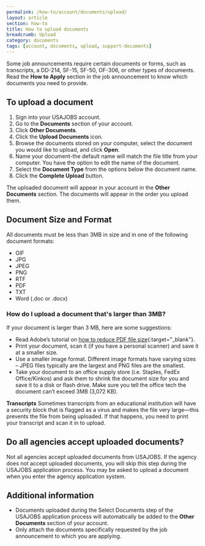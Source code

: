 ```yaml
---
permalink: /how-to/account/documents/upload/
layout: article
section: how-to
title: How to upload documents
breadcrumb: Upload
category: documents
tags: [account, documents, upload, support-documents]
---
```


Some job announcements require certain documents or forms, such as transcripts, a DD-214, SF-15, SF-50, OF-306, or other types of documents. Read the **How to Apply** section in the job announcement to know which documents you need to provide.  

## To upload a document

1.  Sign into your USAJOBS account.
2.	Go to the **Documents** section of your account.
3.	Click **Other Documents**.
4.	Click the **Upload Documents** icon.
5.	Browse the documents stored on your computer, select the document you would like to upload, and click **Open**.
6.	Name your document-the default name will match the file title from your computer. You have the option to edit the name of the document.
7.	Select the **Document Type** from the options below the document name.  
8.	Click the **Complete Upload** button.

The uploaded document will appear in your account in the **Other Documents** section. The documents will appear in the order you upload them.

## Document Size and Format

All documents must be less than 3MB in size and in one of the following document formats:

* GIF
* JPG
* JPEG
* PNG
* RTF
* PDF
* TXT
* Word (.doc or .docx)

### How do I upload a document that's larger than 3MB?

If your document is larger than 3 MB, here are some suggestions:

* Read Adobe’s tutorial on [how to reduce PDF file size](https://acrobatusers.com/tutorials/reducing-file-size){:target="_blank"}.
* Print your document, scan it (if you have a personal scanner) and save it at a smaller size.
* Use a smaller image format. Different image formats have varying sizes – JPEG files typically are the largest and PNG files are the smallest.
* Take your document to an office supply store (i.e. Staples, FedEx Office/Kinkos) and ask them to shrink the document size for you and save it to a disk or flash drive. Make sure you tell the office tech the document can’t exceed 3MB (3,072 KB).

**Transcripts**
Sometimes transcripts from an educational institution will have a security block that is flagged as a virus and makes the file very large—this prevents the file from being uploaded. If that happens, you need to print your transcript and scan it in to upload.

## Do all agencies accept uploaded documents?
Not all agencies accept uploaded documents from USAJOBS.  If the agency does not accept uploaded documents, you will skip this step during the USAJOBS application process.  You may be asked to upload a document when you enter the agency application system.

## Additional information

* Documents uploaded during the Select Documents step of the USAJOBS application process will automatically be added to the **Other Documents** section of your account.
* Only attach the documents specifically requested by the job announcement to which you are applying.
